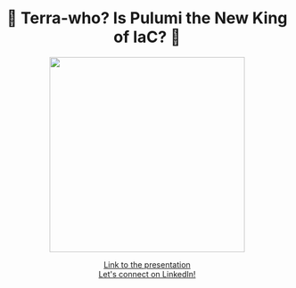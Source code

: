 <h1 align="center">👑 Terra-who? Is Pulumi the New King of IaC? 👑</h1>
<p align="center">
  <img src="https://media.licdn.com/dms/image/D4E22AQGyq1Ou7U8A9Q/feedshare-shrink_1280/0/1718701068682?e=1721865600&v=beta&t=U3oUOOf5u5o5Rx8vKzo-HDvoPzchWmzIYXq5jjwdOZo" width="350">
</p>
<p align="center">
  <a href="https://drive.google.com/drive/folders/1akA2k0L-kKXMz2nyn_9HFx-KcHeG1B9D?usp=drive_link" target="_blank">Link to the presentation</a>
  <br />
  <a href="https://www.linkedin.com/in/dulak" target="_blank">Let's connect on LinkedIn!</a>
</p>

